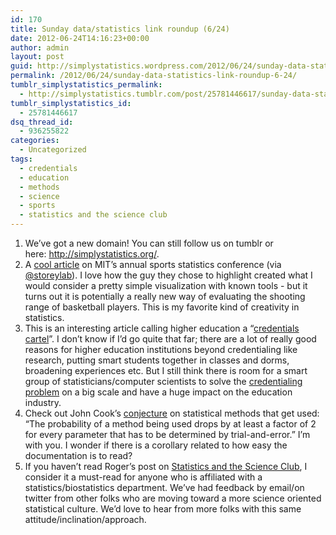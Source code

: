 ```yaml
---
id: 170
title: Sunday data/statistics link roundup (6/24)
date: 2012-06-24T14:16:23+00:00
author: admin
layout: post
guid: http://simplystatistics.wordpress.com/2012/06/24/sunday-data-statistics-link-roundup-6-24
permalink: /2012/06/24/sunday-data-statistics-link-roundup-6-24/
tumblr_simplystatistics_permalink:
  - http://simplystatistics.tumblr.com/post/25781446617/sunday-data-statistics-link-roundup-6-24
tumblr_simplystatistics_id:
  - 25781446617
dsq_thread_id:
  - 936255822
categories:
  - Uncategorized
tags:
  - credentials
  - education
  - methods
  - science
  - sports
  - statistics and the science club
---
```

  1. We&#8217;ve got a new domain! You can still follow us on tumblr or here: <a href="http://simplystatistics.org/" target="_blank"><a href="http://simplystatistics.org/" target="_blank">http://simplystatistics.org/</a></a>. 
  2. A <a href="http://www.fastcompany.com/1824499/sports-data-analytics-mit-sloan-goldsberry" target="_blank">cool article</a> on MIT&#8217;s annual sports statistics conference (via <a href="https://twitter.com/storeylab" target="_blank">@storeylab</a>). I love how the guy they chose to highlight created what I would consider a pretty simple visualization with known tools - but it turns out it is potentially a really new way of evaluating the shooting range of basketball players. This is my favorite kind of creativity in statistics.
  3. This is an interesting article calling higher education a &#8220;<a href="http://nplusonemag.com/death-by-degrees" target="_blank">credentials cartel</a>&#8221;. I don&#8217;t know if I&#8217;d go quite that far; there are a lot of really good reasons for higher education institutions beyond credentialing like research, putting smart students together in classes and dorms, broadening experiences etc. But I still think there is room for a smart group of statisticians/computer scientists to solve the <a href="http://simplystatistics.org/post/16759359088/why-in-person-education-isnt-dead-yet-but-a" target="_blank">credentialing problem</a> on a big scale and have a huge impact on the education industry. 
  4. Check out John Cook&#8217;s <a href="http://www.johndcook.com/blog/2012/06/18/methods-that-get-used/" target="_blank">conjecture</a> on statistical methods that get used: &#8220;<span>The probability of a method being used drops by at least a factor of 2 for every parameter that has to be determined by trial-and-error.&#8221; I&#8217;m with you. I wonder if there is a corollary related to how easy the documentation is to read? </span>
  5. If you haven&#8217;t read Roger&#8217;s post on <a href="http://simplystatistics.org/post/25643791866/statistics-and-the-science-club" target="_blank">Statistics and the Science Club</a>, I consider it a must-read for anyone who is affiliated with a statistics/biostatistics department. We&#8217;ve had feedback by email/on twitter from other folks who are moving toward a more science oriented statistical culture. We&#8217;d love to hear from more folks with this same attitude/inclination/approach. 